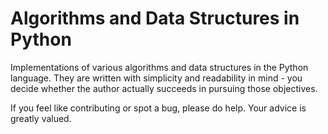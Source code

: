 # Algorithms and Data Structures in Python
Implementations of various algorithms and data structures in the Python language.
They are written with simplicity and readability in mind - you decide whether the author actually succeeds in pursuing those objectives.

If you feel like contributing or spot a bug, please do help. Your advice is greatly valued.
